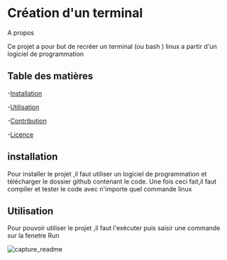 # Création d'un terminal

A propos

Ce projet a pour but de recréer un terminal (ou bash ) linux a partir d'un logiciel de programmation
## Table des matières 
-[Installation](#installation)

-[Utilisation](#utilisation)

-[Contribution](#contribuer)

-[Licence](#licence)


## installation

Pour installer le projet ,il faut utiliser un logiciel de programmation et télécharger
le dossier github contenant le code. Une fois ceci fait,il faut compiler et tester le code avec n'importe quel commande linux

## Utilisation
Pour pouvoir utiliser le projet ,il faut l'exécuter puis saisir une commande sur la fenetre Run


![capture_readme](https://github.com/nabiamad29/tpsys/assets/153213800/8e0b0ff4-f2b2-4340-bc62-024458333e57)
